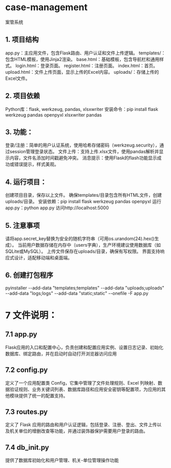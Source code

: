 # case-management
案管系统

## 1. 项目结构
app.py：主应用文件，包含Flask路由、用户认证和文件上传逻辑。
templates/：包含HTML模板，使用Jinja2渲染。
base.html：基础模板，包含导航栏和通用样式。
login.html：登录页面。
register.html：注册页面。
index.html：首页。
upload.html：文件上传页面，显示上传的Excel内容。
uploads/：存储上传的Excel文件。

## 2. 项目依赖
Python库：flask, werkzeug, pandas, xlsxwriter
安装命令：pip install flask werkzeug pandas openpyxl xlsxwriter pandas

## 3. 功能：
登录/注册：简单的用户认证系统，使用哈希存储密码（werkzeug.security），通过session管理登录状态。
文件上传：支持上传.xlsx文件，使用pandas解析并显示内容，文件名添加时间戳避免冲突。
消息提示：使用Flask的flash功能显示成功或错误提示，样式美观。

## 4. 运行项目：
创建项目目录，保存以上文件。
确保templates/目录包含所有HTML文件，创建uploads/目录。
安装依赖：pip install flask werkzeug pandas openpyxl
运行app.py：python app.py
访问http://localhost:5000

## 5. 注意事项
请将app.secret_key替换为安全的随机字符串（可用os.urandom(24).hex()生成）。
当前用户数据存储在内存中（users字典），生产环境建议使用数据库（如SQLite或MySQL）。
上传文件保存在uploads/目录，确保有写权限。
界面支持响应式设计，适配移动端和桌面端。

## 6. 创建打包程序
<!-- pyinstaller --onefile --add-data "templates;templates" --add-data "uploads;uploads" --add-data "case_management.db;." app.py -->

pyinstaller --add-data "templates;templates" --add-data "uploads;uploads" --add-data "logs;logs" --add-data "static;static" --onefile -F app.py

# 7 文件说明：
## 7.1 app.py
Flask应用的入口和配置中心，负责创建和配置应用实例、设置日志记录、初始化数据库、绑定路由，并在启动时自动打开浏览器访问应用

## 7.2 config.py
定义了一个应用配置类 Config，它集中管理了文件处理规则、Excel 列映射、数据验证规则、业务关键词列表、数据库路径和应用安全密钥等配置项，为应用的其他模块提供了统一的配置支持。

## 7.3 routes.py
定义了 Flask 应用的路由和用户认证逻辑，包括登录、注册、登出、文件上传以及机关单位的增删改查等功能，并通过装饰器保护需要用户登录的路由。

## 7.4 db_init.py
提供了数据库初始化和用户管理、机关-单位管理操作功能

